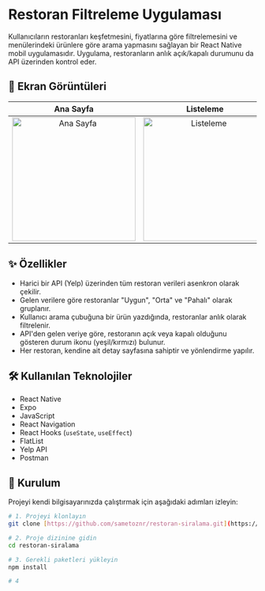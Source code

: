 # Restoran Filtreleme Uygulaması

Kullanıcıların restoranları keşfetmesini, fiyatlarına göre filtrelemesini ve menülerindeki ürünlere göre arama yapmasını sağlayan bir React Native mobil uygulamasıdır. Uygulama, restoranların anlık açık/kapalı durumunu da API üzerinden kontrol eder.

## 📱 Ekran Görüntüleri

| Ana Sayfa | Listeleme | Restoran Detayı |
| :---: | :---: | :---: |
| <img src="https://i.hizliresim.com/ltiyo39.png" alt="Ana Sayfa" width="250"> | <img src="https://i.hizliresim.com/7iyrg10.png" alt="Listeleme" width="250"> | <img src="https://i.hizliresim.com/1bi3314.png" alt="Restoran Detayı" width="250"> |

## ✨ Özellikler

* Harici bir API (Yelp) üzerinden tüm restoran verileri asenkron olarak çekilir.
* Gelen verilere göre restoranlar "Uygun", "Orta" ve "Pahalı" olarak gruplanır.
* Kullanıcı arama çubuğuna bir ürün yazdığında, restoranlar anlık olarak filtrelenir.
* API'den gelen veriye göre, restoranın açık veya kapalı olduğunu gösteren durum ikonu (yeşil/kırmızı) bulunur.
* Her restoran, kendine ait detay sayfasına sahiptir ve yönlendirme yapılır.

## 🛠️ Kullanılan Teknolojiler

* React Native
* Expo
* JavaScript
* React Navigation
* React Hooks (`useState`, `useEffect`)
* FlatList
* Yelp API
* Postman

## 🚀 Kurulum

Projeyi kendi bilgisayarınızda çalıştırmak için aşağıdaki adımları izleyin:

```bash
# 1. Projeyi klonlayın
git clone [https://github.com/sametoznr/restoran-siralama.git](https://github.com/sametoznr/restoran-siralama.git)

# 2. Proje dizinine gidin
cd restoran-siralama

# 3. Gerekli paketleri yükleyin
npm install

# 4
